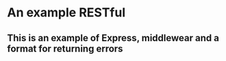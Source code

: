 # An example RESTful
## This is an example of Express, middlewear and a format for returning errors

